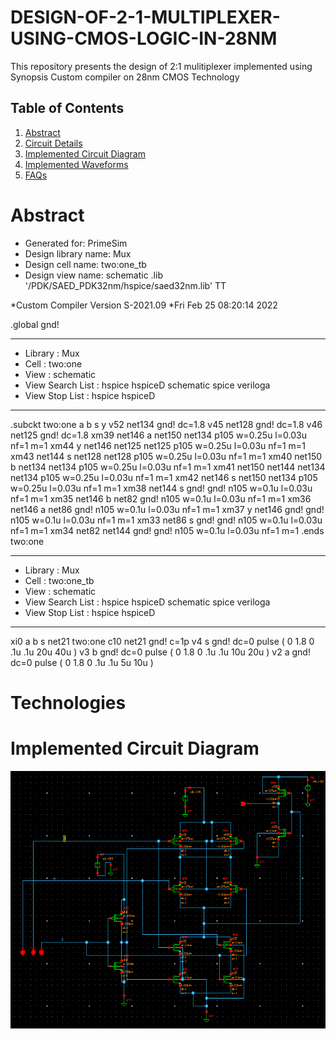 # DESIGN-OF-2-1-MULTIPLEXER-USING-CMOS-LOGIC-IN-28NM
This repository presents the design of 2:1 mulitiplexer implemented using Synopsis Custom compiler on 28nm CMOS Technology
## Table of Contents
1. [Abstract](#abstract)
2. [Circuit Details](#technologies)
3. [Implemented Circuit Diagram](#installation)
4. [Implemented Waveforms](#collaboration)
5. [FAQs](#faqs)
# Abstract
*  Generated for: PrimeSim
*  Design library name: Mux
*  Design cell name: two:one_tb
*  Design view name: schematic
.lib '/PDK/SAED_PDK32nm/hspice/saed32nm.lib' TT

*Custom Compiler Version S-2021.09
*Fri Feb 25 08:20:14 2022

.global gnd!
********************************************************************************
* Library          : Mux
* Cell             : two:one
* View             : schematic
* View Search List : hspice hspiceD schematic spice veriloga
* View Stop List   : hspice hspiceD
********************************************************************************
.subckt two:one a b s y
v52 net134 gnd! dc=1.8
v45 net128 gnd! dc=1.8
v46 net125 gnd! dc=1.8
xm39 net146 a net150 net134 p105 w=0.25u l=0.03u nf=1 m=1
xm44 y net146 net125 net125 p105 w=0.25u l=0.03u nf=1 m=1
xm43 net144 s net128 net128 p105 w=0.25u l=0.03u nf=1 m=1
xm40 net150 b net134 net134 p105 w=0.25u l=0.03u nf=1 m=1
xm41 net150 net144 net134 net134 p105 w=0.25u l=0.03u nf=1 m=1
xm42 net146 s net150 net134 p105 w=0.25u l=0.03u nf=1 m=1
xm38 net144 s gnd! gnd! n105 w=0.1u l=0.03u nf=1 m=1
xm35 net146 b net82 gnd! n105 w=0.1u l=0.03u nf=1 m=1
xm36 net146 a net86 gnd! n105 w=0.1u l=0.03u nf=1 m=1
xm37 y net146 gnd! gnd! n105 w=0.1u l=0.03u nf=1 m=1
xm33 net86 s gnd! gnd! n105 w=0.1u l=0.03u nf=1 m=1
xm34 net82 net144 gnd! gnd! n105 w=0.1u l=0.03u nf=1 m=1
.ends two:one

********************************************************************************
* Library          : Mux
* Cell             : two:one_tb
* View             : schematic
* View Search List : hspice hspiceD schematic spice veriloga
* View Stop List   : hspice hspiceD
********************************************************************************
xi0 a b s net21 two:one
c10 net21 gnd! c=1p
v4 s gnd! dc=0 pulse ( 0 1.8 0 .1u .1u 20u 40u )
v3 b gnd! dc=0 pulse ( 0 1.8 0 .1u .1u 10u 20u )
v2 a gnd! dc=0 pulse ( 0 1.8 0 .1u .1u 5u 10u )

# Technologies
# Implemented  Circuit Diagram
![Image text](https://github.com/SagarPatnala27/DESIGN-OF-2-1-MULTIPLEXER-USING-CMOS-LOGIC-IN-28NM/blob/main/schematic2.PNG)
